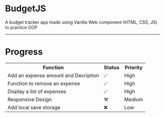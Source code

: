 # BudgetJS
A budget tracker app made using Vanilla Web component (HTML, CSS, JS) to practice OOP
<hr>
<h1>Progress</h1>
<table>
<tr>
<th>Function</th>
<th>Status</th>
<th>Priority</th>
</tr>
<tr>
<td>Add an expense amount and Decription</td>
<td>✅</td>
<td>High</td>
</tr>
<tr>
<td>Function to remove an expense</td>
<td>✅</td>
<td>High</td>
</tr>
<tr>
<td>Display a list of expenses</td>
<td>✅</td>
<td>High</td>
</tr>
<tr>
<td>Responsive Design</td>
<td>⚒️</td>
<td>Medium</td>
</tr>
<tr>
<td>Add local save storage</td>
<td>❌</td>
<td>Low</td>
</tr>
</table>
